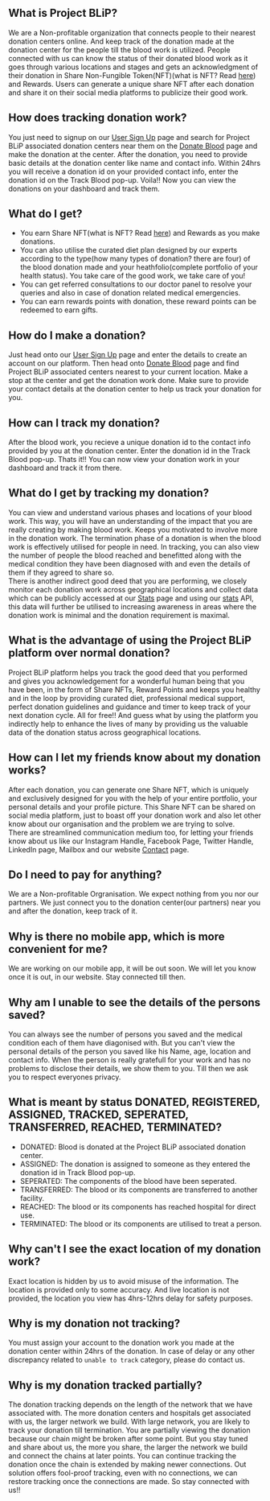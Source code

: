 ## What is Project BLiP?
We are a Non-profitable organization that connects people to their nearest donation centers online. And keep track of the donation made at the donation center for the people till the blood work is utilized. People connected with us can know the status of their donated blood work as it goes through various locations and stages and gets an acknowledgment of their donation in Share Non-Fungible Token(NFT)(what is NFT? Read [here](https://www.theverge.com/22310188/nft-explainer-what-is-blockchain-crypto-art-faq)) and Rewards. Users can generate a unique share NFT after each donation and share it on their social media platforms to publicize their good work.

## How does tracking donation work?
You just need to signup on our [User Sign Up](https://project-blip.herokuapp.com/user/signup) page and search for Project BLiP associated donation centers near them on the [Donate Blood](https://project-blip.herokuapp.com/donate-blood) page and make the donation at the center. After the donation, you need to provide basic details at the donation center like name and contact info. Within 24hrs you will receive a donation id on your provided contact info, enter the donation id on the Track Blood pop-up. Voila!! Now you can view the donations on your dashboard and track them.

## What do I get?
-  You earn Share NFT(what is NFT? Read [here](https://www.theverge.com/22310188/nft-explainer-what-is-blockchain-crypto-art-faq)) and Rewards as you make donations.
-  You can also utilise the curated diet plan designed by our experts according to the type(how many types of donation? there are four) of the blood donation made and your heathfolio(complete portfolio of your health status). You take care of the good work, we take care of you!
- You can get referred consultations to our doctor panel to resolve your queries and also in case of donation related medical emergencies.
- You can earn rewards points with donation, these reward points can be redeemed to earn gifts.

## How do I make a donation?
Just head onto our [User Sign Up](https://project-blip.herokuapp.com/user/signup) page and enter the details to create an account on our platform. Then head onto [Donate Blood](https://project-blip.herokuapp.com/donate-blood) page and find Project BLiP associated centers nearest to your current location. Make a stop at the center and get the donation work done. Make sure to provide your contact details at the donation center to help us track your donation for you.

## How can I track my donation?
After the blood work, you recieve a unique donation id to the contact info provided by you at the donation center. Enter the donation id in the Track Blood pop-up. Thats it!! You can now view your donation work in your dashboard and track it from there.

## What do I get by tracking my donation?
You can view and understand various phases and locations of your blood work. This way, you will have an understanding of the impact that you are really creating by making blood work. Keeps you motivated to involve more in the donation work. The termination phase of a donation is when the blood work is effectively utilised for people in need. In tracking, you can also view the number of people the blood reached and benefitted along with the medical condition they have been diagnosed with and even the details of them if they agreed to share so.  
There is another indirect good deed that you are performing, we closely monitor each donation work across geographical locations and collect data which can be publicly accessed at our [Stats](https://project-blip.herokuapp.com/stats) page and using our [stats](https://api-project-blip.herokuapp.com/stats) API, this data will further be utilised to increasing awareness in areas where the donation work is minimal and the donation requirement is maximal.

## What is the advantage of using the Project BLiP platform over normal donation?
Project BLiP platform helps you track the good deed that you performed and gives you acknowledgement for a wonderful human being that you have been, in the form of Share NFTs, Reward Points and keeps you healthy and in the loop by providing curated diet, professional medical support, perfect donation guidelines and guidance and timer to keep track of your next donation cycle. All for free!! And guess what by using the platform you indirectly help to enhance the lives of many by providing us the valuable data of the donation status across geographical locations.

## How can I let my friends know about my donation works?
After each donation, you can generate one Share NFT, which is uniquely and exclusively designed for you with the help of your entire portfolio, your personal details and your profile picture. This Share NFT can be shared on social media platform, just to boast off your donation work and also let other know about our organisation and the problem we are trying to solve.  
There are streamlined communication medium too, for letting your friends know about us like our Instagram Handle, Facebook Page, Twitter Handle, LinkedIn page, Mailbox and our website [Contact](https://project-blip.herokuapp.com/contact) page.

## Do I need to pay for anything?
We are a Non-profitable Orgranisation. We expect nothing from you nor our partners. We just connect you to the donation center(our partners) near you and after the donation, keep track of it.

## Why is there no mobile app, which is more convenient for me?
We are working on our mobile app, it will be out soon. We will let you know once it is out, in our website. Stay connected till then.

## Why am I unable to see the details of the persons saved?
You can always see the number of persons you saved and the medical condition each of them have diagonised with. But you can't view the personal details of the person you saved like his Name, age, location and contact info. When the person is really gratefull for your work and has no problems to disclose their details, we show them to you. Till then we ask you to respect everyones privacy.

## What is meant by status DONATED, REGISTERED, ASSIGNED, TRACKED, SEPERATED, TRANSFERRED, REACHED, TERMINATED?
- DONATED: Blood is donated at the Project BLiP associated donation center.
- ASSIGNED: The donation is assigned to someone as they entered the donation id in Track Blood pop-up.
- SEPERATED: The components of the blood have been seperated.
- TRANSFERRED: The blood or its components are transferred to another facility.
- REACHED: The blood or its components has reached hospital for direct use.
- TERMINATED: The blood or its components are utilised to treat a person.

## Why can't I see the exact location of my donation work?
Exact location is hidden by us to avoid misuse of the information. The location is provided only to some accuracy. And live location is not provided, the location you view has 4hrs-12hrs delay for safety purposes.

## Why is my donation not tracking?
You must assign your account to the donation work you made at the donation center within 24hrs of the donation. In case of delay or any other discrepancy related to `unable to track` category, please do contact us.

## Why is my donation tracked partially?
The donation tracking depends on the length of the network that we have associated with. The more donation centers and hospitals get associated with us, the larger network we build. With large network, you are likely to track your donation till termination. You are partially viewing the donation because our chain might be broken after some point. But you stay tuned and share about us, the more you share, the larger the network we build and connect the chains at later points. You can continue tracking the donation once the chain is extended by making newer connections. Out solution offers fool-proof tracking, even with no connections, we can restore tracking once the connections are made. So stay connected with us!!
